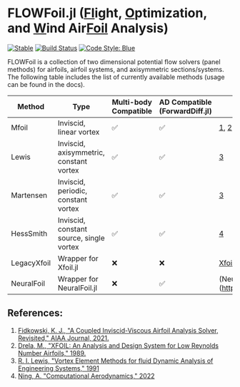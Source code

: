 # FLOWFoil.jl ([Fl]()ight, [O]()ptimization, and [W]()ind Air[Foil]() Analysis)

[![Stable](https://img.shields.io/badge/docs-stable-blue.svg)](https://byuflowlab.github.io/FLOWFoil.jl/stable)
[![Build Status](https://github.com/byuflowlab/FLOWFoil.jl/actions/workflows/CI.yml/badge.svg?branch=main)](https://github.com/byuflowlab/FLOWFoil.jl/actions/workflows/CI.yml?query=branch%3Amain)
[![Code Style: Blue](https://img.shields.io/badge/code%20style-blue-4495d1.svg)](https://github.com/invenia/BlueStyle)


FLOWFoil is a collection of two dimensional potential flow solvers (panel methods) for airfoils, airfoil systems, and axisymmetric sections/systems.
The following table includes the list of currently available methods (usage can be found in the docs).

| Method | Type | Multi-body Compatible | AD Compatible (ForwardDiff.jl) | References or Wrapped Pacakge |
|---|---|---|---|---|
| Mfoil | Inviscid, linear vortex | ✅ | ✅ | [1](https://websites.umich.edu/~kfid/codes.html), [2](https://web.mit.edu/drela/Public/papers/xfoil_sv.pdf) |
| Lewis | Inviscid, axisymmetric, constant vortex | ✅ | ✅ | [3](https://doi.org/10.1017/CBO9780511529542) |
| Martensen | Inviscid, periodic, constant vortex | ✅ | ✅ | [3](https://doi.org/10.1017/CBO9780511529542) |
| HessSmith | Inviscid, constant source, single vortex | ✅ | ✅ | [4](https://byu.box.com/shared/static/ywfayozbj3sr2ot6b32u8nqk5brqvurt.pdf) |
| LegacyXfoil | Wrapper for Xfoil.jl | ❌ | ❌ | [Xfoil.jl](https://github.com/byuflowlab/Xfoil.jl) |
| NeuralFoil | Wrapper for NeuralFoil.jl | ❌ | ✅ | (NeuralFoil.jl](https://github.com/byuflowlab/NeuralFoil.jl)  |

## References:

1. [Fidkowski, K. J., "A Coupled Inviscid-Viscous Airfoil Analysis Solver, Revisited," AIAA Journal, 2021.](https://doi.org/10.2514/1.J061341)
2. [Drela, M., "XFOIL: An Analysis and Design System for Low Reynolds Number Airfoils," 1989.](https://doi.org/10.1007/978-3-642-84010-4_1)
3. [R. I. Lewis, "Vortex Element Methods for fluid Dynamic Analysis of Engineering Systems," 1991](https://doi.org/10.1017/CBO9780511529542)
4. [Ning, A. "Computational Aerodynamics," 2022](https://byu.box.com/shared/static/ywfayozbj3sr2ot6b32u8nqk5brqvurt.pdf)

